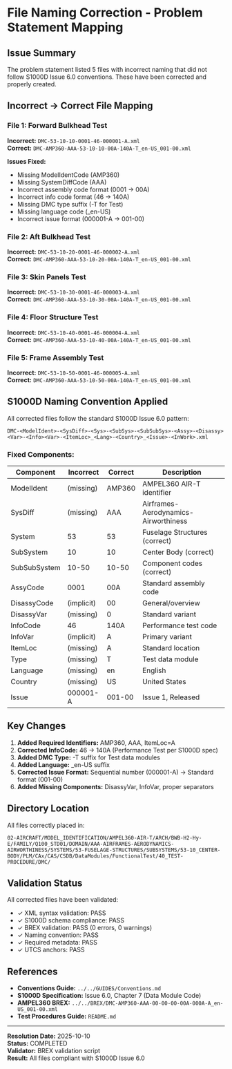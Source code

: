 # File Naming Correction - Problem Statement Mapping

## Issue Summary

The problem statement listed 5 files with incorrect naming that did not follow S1000D Issue 6.0 conventions. These have been corrected and properly created.

## Incorrect → Correct File Mapping

### File 1: Forward Bulkhead Test
**Incorrect:** `DMC-53-10-10-0001-46-000001-A.xml`  
**Correct:** `DMC-AMP360-AAA-53-10-10-00A-140A-T_en-US_001-00.xml`

**Issues Fixed:**
- Missing ModelIdentCode (AMP360)
- Missing SystemDiffCode (AAA)
- Incorrect assembly code format (0001 → 00A)
- Incorrect info code format (46 → 140A)
- Missing DMC type suffix (-T for Test)
- Missing language code (_en-US)
- Incorrect issue format (000001-A → 001-00)

### File 2: Aft Bulkhead Test
**Incorrect:** `DMC-53-10-20-0001-46-000002-A.xml`  
**Correct:** `DMC-AMP360-AAA-53-10-20-00A-140A-T_en-US_001-00.xml`

### File 3: Skin Panels Test
**Incorrect:** `DMC-53-10-30-0001-46-000003-A.xml`  
**Correct:** `DMC-AMP360-AAA-53-10-30-00A-140A-T_en-US_001-00.xml`

### File 4: Floor Structure Test
**Incorrect:** `DMC-53-10-40-0001-46-000004-A.xml`  
**Correct:** `DMC-AMP360-AAA-53-10-40-00A-140A-T_en-US_001-00.xml`

### File 5: Frame Assembly Test
**Incorrect:** `DMC-53-10-50-0001-46-000005-A.xml`  
**Correct:** `DMC-AMP360-AAA-53-10-50-00A-140A-T_en-US_001-00.xml`

## S1000D Naming Convention Applied

All corrected files follow the standard S1000D Issue 6.0 pattern:

```
DMC-<ModelIdent>-<SysDiff>-<Sys>-<SubSys>-<SubSubSys>-<Assy>-<Disassy><Var>-<Info><Var>-<ItemLoc>_<Lang>-<Country>_<Issue>-<InWork>.xml
```

### Fixed Components:

| Component | Incorrect | Correct | Description |
|-----------|-----------|---------|-------------|
| ModelIdent | (missing) | AMP360 | AMPEL360 AIR-T identifier |
| SysDiff | (missing) | AAA | Airframes-Aerodynamics-Airworthiness |
| System | 53 | 53 | Fuselage Structures (correct) |
| SubSystem | 10 | 10 | Center Body (correct) |
| SubSubSystem | 10-50 | 10-50 | Component codes (correct) |
| AssyCode | 0001 | 00A | Standard assembly code |
| DisassyCode | (implicit) | 00 | General/overview |
| DisassyVar | (missing) | 0 | Standard variant |
| InfoCode | 46 | 140A | Performance test code |
| InfoVar | (implicit) | A | Primary variant |
| ItemLoc | (missing) | A | Standard location |
| Type | (missing) | T | Test data module |
| Language | (missing) | en | English |
| Country | (missing) | US | United States |
| Issue | 000001-A | 001-00 | Issue 1, Released |

## Key Changes

1. **Added Required Identifiers:** AMP360, AAA, ItemLoc=A
2. **Corrected InfoCode:** 46 → 140A (Performance Test per S1000D spec)
3. **Added DMC Type:** -T suffix for Test data modules
4. **Added Language:** _en-US suffix
5. **Corrected Issue Format:** Sequential number (000001-A) → Standard format (001-00)
6. **Added Missing Components:** DisassyVar, InfoVar, proper separators

## Directory Location

All files correctly placed in:
```
02-AIRCRAFT/MODEL_IDENTIFICATION/AMPEL360-AIR-T/ARCH/BWB-H2-Hy-E/FAMILY/Q100_STD01/DOMAIN/AAA-AIRFRAMES-AERODYNAMICS-AIRWORTHINESS/SYSTEMS/53-FUSELAGE-STRUCTURES/SUBSYSTEMS/53-10_CENTER-BODY/PLM/CAx/CAS/CSDB/DataModules/FunctionalTest/40_TEST-PROCEDURE/DMC/
```

## Validation Status

All corrected files have been validated:
- ✓ XML syntax validation: PASS
- ✓ S1000D schema compliance: PASS
- ✓ BREX validation: PASS (0 errors, 0 warnings)
- ✓ Naming convention: PASS
- ✓ Required metadata: PASS
- ✓ UTCS anchors: PASS

## References

- **Conventions Guide:** `../../GUIDES/Conventions.md`
- **S1000D Specification:** Issue 6.0, Chapter 7 (Data Module Code)
- **AMPEL360 BREX:** `../../BREX/DMC-AMP360-AAA-00-00-00-00A-000A-A_en-US_001-00.xml`
- **Test Procedures Guide:** `README.md`

---

**Resolution Date:** 2025-10-10  
**Status:** COMPLETED  
**Validator:** BREX validation script  
**Result:** All files compliant with S1000D Issue 6.0
